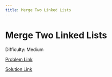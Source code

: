 ```yaml
---
title: Merge Two Linked Lists
---
```


# Merge Two Linked Lists

Difficulty: Medium

[Problem Link](MergeLinkedLists.pdf)

[Solution Link](MergeLinkedListsSolution.pdf)
